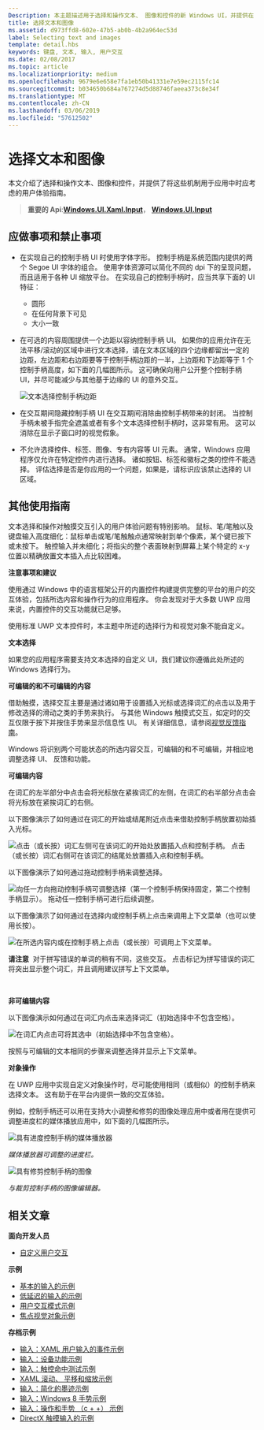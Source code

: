 ```yaml
---
Description: 本主题描述用于选择和操作文本、 图像和控件的新 Windows UI，并提供在 UWP 应用中使用这些新的选择和操作机制时应考虑的用户体验指南。
title: 选择文本和图像
ms.assetid: d973ffd8-602e-47b5-ab0b-4b2a964ec53d
label: Selecting text and images
template: detail.hbs
keywords: 键盘, 文本, 输入, 用户交互
ms.date: 02/08/2017
ms.topic: article
ms.localizationpriority: medium
ms.openlocfilehash: 9679e6e658e7fa1eb50b41331e7e59ec2115fc14
ms.sourcegitcommit: b034650b684a767274d5d88746faeea373c8e34f
ms.translationtype: MT
ms.contentlocale: zh-CN
ms.lasthandoff: 03/06/2019
ms.locfileid: "57612502"
---
```

# <a name="selecting-text-and-images"></a>选择文本和图像


本文介绍了选择和操作文本、图像和控件，并提供了将这些机制用于应用中时应考虑的用户体验指南。

> **重要的 Api**:[**Windows.UI.Xaml.Input**](https://msdn.microsoft.com/library/windows/apps/br227994)， [ **Windows.UI.Input**](https://msdn.microsoft.com/library/windows/apps/br242084)
 


## <a name="dos-and-donts"></a>应做事项和禁止事项


-   在实现自己的控制手柄 UI 时使用字体字形。 控制手柄是系统范围内提供的两个 Segoe UI 字体的组合。 使用字体资源可以简化不同的 dpi 下的呈现问题，而且适用于各种 UI 缩放平台。 在实现自己的控制手柄时，应当共享下面的 UI 特征：

    -   圆形
    -   在任何背景下可见
    -   大小一致
-   在可选的内容周围提供一个边距以容纳控制手柄 UI。 如果你的应用允许在无法平移/滚动的区域中进行文本选择，请在文本区域的四个边缘都留出一定的边距，左边距和右边距要等于控制手柄边距的一半，上边距和下边距等于 1 个控制手柄高度，如下面的几幅图所示。 这可确保向用户公开整个控制手柄 UI，并尽可能减少与其他基于边缘的 UI 的意外交互。

    ![文本选择控制手柄边距](images/textselection-gripper-margins.png)

-   在交互期间隐藏控制手柄 UI 在交互期间消除由控制手柄带来的封闭。 当控制手柄未被手指完全遮盖或者有多个文本选择控制手柄时，这非常有用。 这可以消除在显示子窗口时的视觉假象。

-   不允许选择控件、标签、图像、专有内容等 UI 元素。 通常，Windows 应用程序仅允许在特定控件内进行选择。 诸如按钮、标签和徽标之类的控件不能选择。 评估选择是否是你应用的一个问题，如果是，请标识应该禁止选择的 UI 区域。 

## <a name="additional-usage-guidance"></a>其他使用指南


文本选择和操作对触摸交互引入的用户体验问题有特别影响。 鼠标、笔/笔触以及键盘输入高度细化：鼠标单击或笔/笔触触点通常映射到单个像素，某个键已按下或未按下。 触控输入并未细化；将指尖的整个表面映射到屏幕上某个特定的 x-y 位置以精确放置文本插入点比较困难。

**注意事项和建议**

使用通过 Windows 中的语言框架公开的内置控件构建提供完整的平台的用户的交互体验，包括所选内容和操作行为的应用程序。 你会发现对于大多数 UWP 应用来说，内置控件的交互功能就已足够。

使用标准 UWP 文本控件时，本主题中所述的选择行为和视觉对象不能自定义。

**文本选择**

如果您的应用程序需要支持文本选择的自定义 UI，我们建议你遵循此处所述的 Windows 选择行为。

**可编辑的和不可编辑的内容**


借助触摸，选择交互主要是通过诸如用于设置插入光标或选择词汇的点击以及用于修改选择的滑动之类的手势来执行。 与其他 Windows 触摸式交互，如定时的交互仅限于按下并按住手势来显示信息性 UI。 有关详细信息，请参阅[视觉反馈指南](guidelines-for-visualfeedback.md)。

Windows 将识别两个可能状态的所选内容交互，可编辑的和不可编辑，并相应地调整选择 UI、 反馈和功能。

**可编辑内容**

在词汇的左半部分中点击会将光标放在紧挨词汇的左侧，在词汇的右半部分点击会将光标放在紧挨词汇的右侧。

以下图像演示了如何通过在词汇的开始或结尾附近点击来借助控制手柄放置初始插入光标。

![点击（或长按）词汇左侧可在该词汇的开始处放置插入点和控制手柄。 点击（或长按）词汇右侧可在该词汇的结尾处放置插入点和控制手柄。](images/textselection-place-caret.png)

以下图像演示了如何通过拖动控制手柄来调整选择。

![向任一方向拖动控制手柄可调整选择（第一个控制手柄保持固定，第二个控制手柄显示）。 拖动任一控制手柄可进行后续调整。](images/adjust-selection.png)

以下图像演示了如何通过在选择内或控制手柄上点击来调用上下文菜单（也可以使用长按）。

![在所选内容内或在控制手柄上点击（或长按）可调用上下文菜单。](images/textselection-show-context.png)

**请注意**  对于拼写错误的单词的稍有不同，这些交互。 点击标记为拼写错误的词汇将突出显示整个词汇，并且调用建议拼写上下文菜单。

 

**非可编辑内容**

以下图像演示如何通过在词汇内点击来选择词汇（初始选择中不包含空格）。

![在词汇内点击可将其选中（初始选择中不包含空格）。](images/select-word.png)

按照与可编辑的文本相同的步骤来调整选择并显示上下文菜单。

**对象操作**

在 UWP 应用中实现自定义对象操作时，尽可能使用相同（或相似）的控制手柄来选择文本。 这有助于在平台内提供一致的交互体验。

例如，控制手柄还可以用在支持大小调整和修剪的图像处理应用中或者用在提供可调整进度栏的媒体播放应用中，如下面的几幅图所示。

![具有进度控制手柄的媒体播放器](images/gripper-mediaplayer.png)

*媒体播放器可调整的进度栏。*

![具有修剪控制手柄的图像](images/gripper-imagemanip.png)

*与裁剪控制手柄的图像编辑器。*

## <a name="related-articles"></a>相关文章



**面向开发人员**
* [自定义用户交互](https://msdn.microsoft.com/library/windows/apps/mt185599)

**示例**
* [基本的输入的示例](https://go.microsoft.com/fwlink/p/?LinkID=620302)
* [低延迟的输入的示例](https://go.microsoft.com/fwlink/p/?LinkID=620304)
* [用户交互模式示例](https://go.microsoft.com/fwlink/p/?LinkID=619894)
* [焦点视觉对象示例](https://go.microsoft.com/fwlink/p/?LinkID=619895)

**存档示例**
* [输入：XAML 用户输入的事件示例](https://go.microsoft.com/fwlink/p/?linkid=226855)
* [输入：设备功能示例](https://go.microsoft.com/fwlink/p/?linkid=231530)
* [输入：触控命中测试示例](https://go.microsoft.com/fwlink/p/?linkid=231590)
* [XAML 滚动、 平移和缩放示例](https://go.microsoft.com/fwlink/p/?linkid=251717)
* [输入：简化的墨迹示例](https://go.microsoft.com/fwlink/p/?linkid=246570)
* [输入：Windows 8 手势示例](https://go.microsoft.com/fwlink/p/?LinkId=264995)
* [输入：操作和手势 （c + +） 示例](https://go.microsoft.com/fwlink/p/?linkid=231605)
* [DirectX 触摸输入的示例](https://go.microsoft.com/fwlink/p/?LinkID=231627)
 

 




